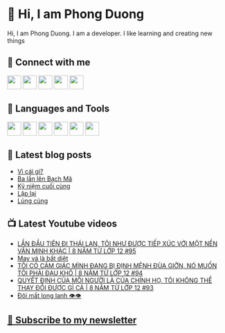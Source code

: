 # 👋 Hi, I am Phong Duong

Hi, I am Phong Duong. I am a developer. I like learning and creating new things

## 🔗 Connect with me
[<img height="32" width="32" src="https://cdn.jsdelivr.net/npm/simple-icons@v3/icons/youtube.svg" />](https://www.youtube.com/channel/UCXykqt3V2-9bYXKWZRcH0rA)
[<img height="32" width="32" src="https://cdn.jsdelivr.net/npm/simple-icons@v3/icons/instagram.svg" />](https://www.instagram.com/phongduonglh)
[<img height="32" width="32" src="https://cdn.jsdelivr.net/npm/simple-icons@v3/icons/twitter.svg" />](https://twitter.com/phongduonglh)
[<img height="32" width="32" src="https://cdn.jsdelivr.net/npm/simple-icons@v3/icons/facebook.svg" />](https://www.facebook.com/phongduonglh)
[<img height="32" width="32" src="https://cdn.jsdelivr.net/npm/simple-icons@v3/icons/linkedin.svg" />](https://www.linkedin.com/in/phongduonglh)

## 🧰 Languages and Tools

[<img height="32" width="32" src="https://cdn.jsdelivr.net/npm/simple-icons@v3/icons/javascript.svg" />](javascript)
[<img height="32" width="32" src="https://cdn.jsdelivr.net/npm/simple-icons@v3/icons/html5.svg" />](html5)
[<img height="32" width="32" src="https://cdn.jsdelivr.net/npm/simple-icons@v3/icons/css3.svg" />](css3)
[<img height="32" width="32" src="https://cdn.jsdelivr.net/npm/simple-icons@v3/icons/node-dot-js.svg" />](nodejs)
[<img height="32" width="32" src="https://cdn.jsdelivr.net/npm/simple-icons@v3/icons/react.svg" />](react)
[<img height="32" width="32" src="https://cdn.jsdelivr.net/npm/simple-icons@v3/icons/vue-dot-js.svg" />](vue)

## 📝 Latest blog posts

<!-- BLOG-POST-LIST:START -->
- [Vì cái gì?](https://phongduong.dev/blog/2021/08/vi-cai-gi/)
- [Ba lần lên Bạch Mã](https://phongduong.dev/blog/2021/08/ba-lan-len-bach-ma/)
- [Kỷ niệm cuối cùng](https://phongduong.dev/blog/2021/08/ky-niem-cuoi-cung/)
- [Lặp lại](https://phongduong.dev/blog/2021/08/lap-lai/)
- [Lủng củng](https://phongduong.dev/blog/2021/08/lung-cung/)
<!-- BLOG-POST-LIST:END -->

## 📺 Latest Youtube videos

<!-- YOUTUBE-VIDEO-LIST:START -->
- [LẦN ĐẦU TIÊN ĐI THÁI LAN, TÔI NHƯ ĐƯỢC TIẾP XÚC VỚI MỘT NỀN VĂN MINH KHÁC | 8 NĂM TỪ LỚP 12 #95](https://www.youtube.com/watch?v=hf_ExEj3ros)
- [May vá là bất diệt](https://www.youtube.com/watch?v=fCpDL_V7RhY)
- [TÔI CÓ CẢM GIÁC MÌNH ĐANG BỊ ĐỊNH MỆNH ĐÙA GIỠN, NÓ MUỐN TÔI PHẢI ĐAU KHỔ | 8 NĂM TỪ LỚP 12 #94](https://www.youtube.com/watch?v=8UtELjbyRdU)
- [QUYẾT ĐỊNH CỦA MỖI NGƯỜI LÀ CỦA CHÍNH HỌ, TÔI KHÔNG THỂ THAY ĐỔI ĐƯỢC GÌ CẢ | 8 NĂM TỪ LỚP 12 #93](https://www.youtube.com/watch?v=oX_lUP-fV80)
- [Đôi mắt long lanh 👁️👁️](https://www.youtube.com/watch?v=LzzOtWDxpN4)
<!-- YOUTUBE-VIDEO-LIST:END -->

## [💌 Subscribe to my newsletter](https://koogio.substack.com/)
